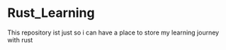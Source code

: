 # Rust_Learning
This repository ist just so i can have a place to store my learning journey with rust
